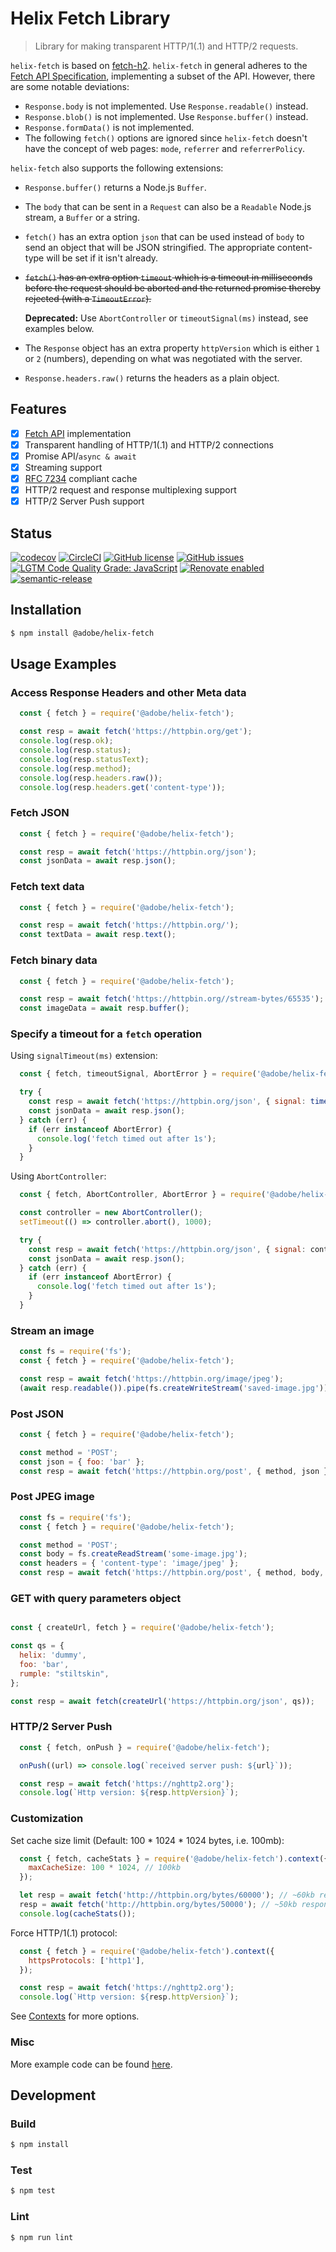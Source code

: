 # Helix Fetch Library

> Library for making transparent HTTP/1(.1) and HTTP/2 requests.

`helix-fetch` is based on [fetch-h2](https://github.com/grantila/fetch-h2). `helix-fetch` in general adheres to the [Fetch API Specification](https://developer.mozilla.org/en-US/docs/Web/API/Fetch_API), implementing a subset of the API. However, there are some notable deviations:

* `Response.body` is not implemented. Use `Response.readable()` instead.
* `Response.blob()` is not implemented. Use `Response.buffer()` instead.
* `Response.formData()` is not implemented.
* The following `fetch()` options are ignored since `helix-fetch` doesn't have the concept of web pages: `mode`, `referrer` and `referrerPolicy`.

`helix-fetch` also supports the following extensions:

* `Response.buffer()` returns a Node.js `Buffer`.
* The `body` that can be sent in a `Request` can also be a `Readable` Node.js stream, a `Buffer` or a string.
* `fetch()` has an extra option `json` that can be used instead of `body` to send an object that will be JSON stringified. The appropriate content-type will be set if it isn't already.
* ~~`fetch()` has an extra option `timeout` which is a timeout in milliseconds before the request should be aborted and the returned promise thereby rejected (with a `TimeoutError`).~~
  
  **Deprecated:** Use `AbortController` or `timeoutSignal(ms)` instead, see examples below.
* The `Response` object has an extra property `httpVersion` which is either `1` or `2` (numbers), depending on what was negotiated with the server.
* `Response.headers.raw()` returns the headers as a plain object.

## Features

* [x] [Fetch API](https://developer.mozilla.org/en-US/docs/Web/API/Fetch_API) implementation
* [x] Transparent handling of HTTP/1(.1) and HTTP/2 connections
* [x] Promise API/`async & await`
* [x] Streaming support
* [x] [RFC 7234](https://httpwg.org/specs/rfc7234.html) compliant cache
* [x] HTTP/2 request and response multiplexing support
* [x] HTTP/2 Server Push support

## Status

[![codecov](https://img.shields.io/codecov/c/github/adobe/helix-fetch.svg)](https://codecov.io/gh/adobe/helix-fetch)
[![CircleCI](https://img.shields.io/circleci/project/github/adobe/helix-fetch.svg)](https://circleci.com/gh/adobe/helix-fetch)
[![GitHub license](https://img.shields.io/github/license/adobe/helix-fetch.svg)](https://github.com/adobe/helix-fetch/blob/main/LICENSE.txt)
[![GitHub issues](https://img.shields.io/github/issues/adobe/helix-fetch.svg)](https://github.com/adobe/helix-fetch/issues)
[![LGTM Code Quality Grade: JavaScript](https://img.shields.io/lgtm/grade/javascript/g/adobe/helix-fetch.svg?logo=lgtm&logoWidth=18)](https://lgtm.com/projects/g/adobe/helix-fetch)
[![Renovate enabled](https://img.shields.io/badge/renovate-enabled-brightgreen.svg)](https://renovatebot.com/)
[![semantic-release](https://img.shields.io/badge/%20%20%F0%9F%93%A6%F0%9F%9A%80-semantic--release-e10079.svg)](https://github.com/semantic-release/semantic-release)

## Installation

```bash
$ npm install @adobe/helix-fetch
```

## Usage Examples

### Access Response Headers and other Meta data

```javascript
  const { fetch } = require('@adobe/helix-fetch');

  const resp = await fetch('https://httpbin.org/get');
  console.log(resp.ok);
  console.log(resp.status);
  console.log(resp.statusText);
  console.log(resp.method);
  console.log(resp.headers.raw());
  console.log(resp.headers.get('content-type'));
```

### Fetch JSON

```javascript
  const { fetch } = require('@adobe/helix-fetch');

  const resp = await fetch('https://httpbin.org/json');
  const jsonData = await resp.json();
```

### Fetch text data

```javascript
  const { fetch } = require('@adobe/helix-fetch');

  const resp = await fetch('https://httpbin.org/');
  const textData = await resp.text();
```

### Fetch binary data

```javascript
  const { fetch } = require('@adobe/helix-fetch');

  const resp = await fetch('https://httpbin.org//stream-bytes/65535');
  const imageData = await resp.buffer();
```

### Specify a timeout for a `fetch` operation

Using `signalTimeout(ms)` extension:

```javascript
  const { fetch, timeoutSignal, AbortError } = require('@adobe/helix-fetch');

  try {
    const resp = await fetch('https://httpbin.org/json', { signal: timeoutSignal(1000) });
    const jsonData = await resp.json();
  } catch (err) {
    if (err instanceof AbortError) {
      console.log('fetch timed out after 1s');
    }
  }
```

Using `AbortController`:

```javascript
  const { fetch, AbortController, AbortError } = require('@adobe/helix-fetch');

  const controller = new AbortController();
  setTimeout(() => controller.abort(), 1000);

  try {
    const resp = await fetch('https://httpbin.org/json', { signal: controller.signal });
    const jsonData = await resp.json();
  } catch (err) {
    if (err instanceof AbortError) {
      console.log('fetch timed out after 1s');
    }
  }
```

### Stream an image

```javascript
  const fs = require('fs');
  const { fetch } = require('@adobe/helix-fetch');

  const resp = await fetch('https://httpbin.org/image/jpeg');
  (await resp.readable()).pipe(fs.createWriteStream('saved-image.jpg'));
```

### Post JSON

```javascript
  const { fetch } = require('@adobe/helix-fetch');

  const method = 'POST';
  const json = { foo: 'bar' };
  const resp = await fetch('https://httpbin.org/post', { method, json });
```

### Post JPEG image

```javascript
  const fs = require('fs');
  const { fetch } = require('@adobe/helix-fetch');

  const method = 'POST';
  const body = fs.createReadStream('some-image.jpg');
  const headers = { 'content-type': 'image/jpeg' };
  const resp = await fetch('https://httpbin.org/post', { method, body, headers });
```

### GET with query parameters object

```javascript

const { createUrl, fetch } = require('@adobe/helix-fetch');

const qs = {
  helix: 'dummy',
  foo: 'bar',
  rumple: "stiltskin",
};

const resp = await fetch(createUrl('https://httpbin.org/json', qs));
```

### HTTP/2 Server Push

```javascript
  const { fetch, onPush } = require('@adobe/helix-fetch');

  onPush((url) => console.log(`received server push: ${url}`));

  const resp = await fetch('https://nghttp2.org');
  console.log(`Http version: ${resp.httpVersion}`);
```

### Customization

Set cache size limit (Default: 100 \* 1024 \* 1024 bytes, i.e. 100mb):

```javascript
  const { fetch, cacheStats } = require('@adobe/helix-fetch').context({
    maxCacheSize: 100 * 1024, // 100kb
  });

  let resp = await fetch('http://httpbin.org/bytes/60000'); // ~60kb response
  resp = await fetch('http://httpbin.org/bytes/50000'); // ~50kb response
  console.log(cacheStats());
```

Force HTTP/1(.1) protocol:

```javascript
  const { fetch } = require('@adobe/helix-fetch').context({
    httpsProtocols: ['http1'],
  });

  const resp = await fetch('https://nghttp2.org');
  console.log(`Http version: ${resp.httpVersion}`);
```

See [Contexts](https://github.com/grantila/fetch-h2#contexts) for more options.

### Misc

More example code can be found [here](/test/index.test.js).

## Development

### Build

```bash
$ npm install
```

### Test

```bash
$ npm test
```

### Lint

```bash
$ npm run lint
```
